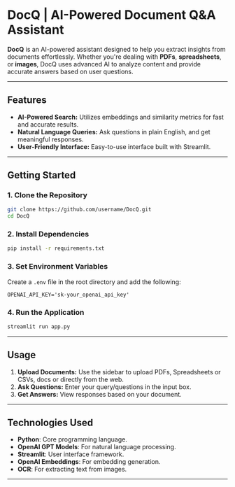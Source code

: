 # DocQ | AI-Powered Document Q&A Assistant

**DocQ** is an AI-powered assistant designed to help you extract insights from documents effortlessly. Whether you're dealing with **PDFs**, **spreadsheets**, or **images**, DocQ uses advanced AI to analyze content and provide accurate answers based on user questions.

---

## Features
- **AI-Powered Search:** Utilizes embeddings and similarity metrics for fast and accurate results.
- **Natural Language Queries:** Ask questions in plain English, and get meaningful responses.
- **User-Friendly Interface:** Easy-to-use interface built with Streamlit.

---

## Getting Started

### **1. Clone the Repository**

```bash
git clone https://github.com/username/DocQ.git
cd DocQ
```

### **2. Install Dependencies**

```bash
pip install -r requirements.txt
```

### **3. Set Environment Variables**

Create a `.env` file in the root directory and add the following:
```
OPENAI_API_KEY='sk-your_openai_api_key'
``` 

### **4. Run the Application**

```bash
streamlit run app.py
```

---

## Usage
1. **Upload Documents:** Use the sidebar to upload PDFs, Spreadsheets or CSVs, docs or directly from the web.
2. **Ask Questions:** Enter your query/questions in the input box.
3. **Get Answers:** View responses based on your document.

---

## Technologies Used
- **Python**: Core programming language.
- **OpenAI GPT Models**: For natural language processing.
- **Streamlit**: User interface framework.
- **OpenAI Embeddings**: For embedding generation.
- **OCR**: For extracting text from images.

---
